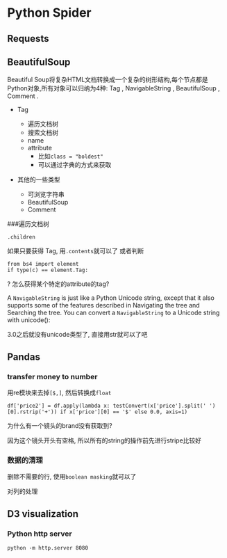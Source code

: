 # Python Spider

## Requests

## BeautifulSoup

Beautiful Soup将复杂HTML文档转换成一个复杂的树形结构,每个节点都是Python对象,所有对象可以归纳为4种: Tag , NavigableString , BeautifulSoup , Comment .

- Tag
    - 遍历文档树
    - 搜索文档树
    - name
    - attribute
        - 比如`class = "boldest"`
        - 可以通过字典的方式来获取

- 其他的一些类型
    - 可浏览字符串
    - BeautifulSoup
    - Comment

###遍历文档树

`.children`

如果只要获得 Tag, 用`.contents`就可以了
或者判断

    from bs4 import element
    if type(c) == element.Tag:

? 怎么获得某个特定的attribute的tag?

A `NavigableString` is just like a Python Unicode string, except that it also supports some of the features described in Navigating the tree and Searching the tree. You can convert a `NavigableString` to a Unicode string with unicode():

3.0之后就没有unicode类型了, 直接用str就可以了吧

## Pandas

### transfer money to number
用re模块来去掉`[$,]`, 然后转换成`float`

    df['price2'] = df.apply(lambda x: testConvert(x['price'].split(' ')[0].rstrip('+')) if x['price'][0] == '$' else 0.0, axis=1)

为什么有一个镜头的brand没有获取到?

因为这个镜头开头有空格, 所以所有的string的操作前先进行stripe比较好

### 数据的清理

删除不需要的行, 使用`boolean masking`就可以了

对列的处理


## D3 visualization

### Python http server

    python -m http.server 8080


